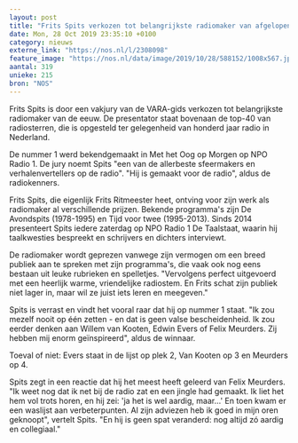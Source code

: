 ```yaml
---
layout: post
title: "Frits Spits verkozen tot belangrijkste radiomaker van afgelopen eeuw"
date: Mon, 28 Oct 2019 23:35:10 +0100
category: nieuws
externe_link: "https://nos.nl/l/2308098"
feature_image: "https://nos.nl/data/image/2019/10/28/588152/1008x567.jpg"
aantal: 319
unieke: 215
bron: "NOS"
---
```


<p>Frits Spits is door een vakjury van de VARA-gids verkozen tot belangrijkste radiomaker van de eeuw. De presentator staat bovenaan de top-40 van radiosterren, die is opgesteld ter gelegenheid van honderd jaar radio in Nederland.</p>
<p>De nummer 1 werd bekendgemaakt in Met het Oog op Morgen op NPO Radio 1. De jury noemt Spits "een van de allerbeste sfeermakers en verhalenvertellers op de radio". "Hij is gemaakt voor de radio", aldus de radiokenners.</p>
<p>Frits Spits, die eigenlijk Frits Ritmeester heet, ontving voor zijn werk als radiomaker al verschillende prijzen. Bekende programma's zijn De Avondspits (1978-1995) en Tijd voor twee (1995-2013). Sinds 2014 presenteert Spits iedere zaterdag op NPO Radio 1 De Taalstaat, waarin hij taalkwesties bespreekt en schrijvers en dichters interviewt.</p>
<p>De radiomaker wordt geprezen vanwege zijn vermogen om een breed publiek aan te spreken met zijn programma's, die vaak ook nog eens bestaan uit leuke rubrieken en spelletjes. "Vervolgens perfect uitgevoerd met een heerlijk warme, vriendelijke radiostem. En Frits schat zijn publiek niet lager in, maar wil ze juist iets leren en meegeven."</p>
<p>Spits is verrast en vindt het vooral raar dat hij op nummer 1 staat. "Ik zou mezelf nooit op één zetten - en dat is geen valse bescheidenheid. Ik zou eerder denken aan Willem van Kooten, Edwin Evers of Felix Meurders. Zij hebben mij enorm geïnspireerd", aldus de winnaar.</p>
<p>Toeval of niet: Evers staat in de lijst op plek 2, Van Kooten op 3 en Meurders op 4.</p>
<p>Spits zegt in een reactie dat hij het meest heeft geleerd van Felix Meurders. "Ik weet nog dat ik net bij de radio zat en een jingle had gemaakt. Ik liet het hem vol trots horen, en hij zei: 'ja het is wel aardig, maar...' En toen kwam er een waslijst aan verbeterpunten. Al zijn adviezen heb ik goed in mijn oren geknoopt", vertelt Spits. "En hij is geen spat veranderd: nog altijd zó aardig en collegiaal."</p>
